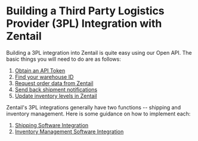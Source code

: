 
# Building a Third Party Logistics Provider (3PL) Integration with Zentail

Building a 3PL integration into Zentail is quite easy using our Open API. The basic things you will need to do are as follows:

1. [Obtain an API Token](https://help.zentail.com/open-api/generate-api-token)
1. [Find your warehouse ID](shipping.html#find-your-warehouse-id)
1. [Request order data from Zentail](shipping.html#request-order-data)
1. [Send back shipment notifications](shipping.html#sending-shipment-notifications)
1. [Update inventory levels in Zentail](inventory.html#updating-inventory-levels)

Zentail's 3PL integrations generally have two functions -- shipping and inventory management. Here is some guidance on how to implement each:

1. [Shipping Software Integration](shipping.html)
1. [Inventory Management Software Integration](inventory.html)